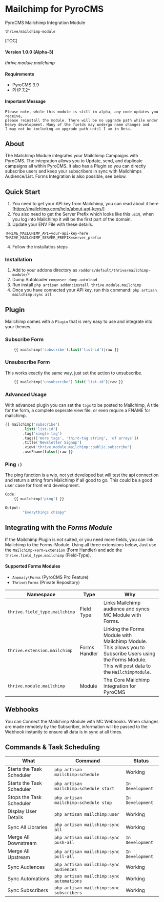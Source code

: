 # Mailchimp for PyroCMS
PyroCMS Mailchimp Integration Module


`thrive/mailchimp-module`

[TOC]


#### Version 1.0.0 (Alpha-3)

*thrive.module.mailchimp*


#### Requirements

- PyroCMS 3.9 
- PHP 7.2^

#### Important Message
```
Please note, while this module is still in alpha, any code updates you receive, 
please reinstall the module. There will be no upgrade path while under 
heavy development. Many of the fields may undergo name changes and 
I may not be including an upgrade path until I am in Beta.
```

## About
The Mailchimp Module integrates your Mailchimp Campaigns with PyroCMS. The integration allows you to Update, send, and duplicate campaigns all within PyroCMS. It also has a Plugin so you can directly subscribe users and keep your subscribers in sync with Mailchimps Audience/List. Forms Integration is also possible, see below.


## Quick Start
1. You need to get your API key from Mailchimp, you can read about it here [https://mailchimp.com/help/about-api-keys/]
2. You also need to get the Server Prefix which looks like this `us19`, when you log into Mailchimp it will be the first part of the domain.
3. Update your ENV File with these details.
```
THRIVE_MAILCHIMP_API=your-api-key-here
THRIVE_MAILCHIMP_SERVER_PREFIX=server_prefix
```
4. Follow the installatios steps


### Installation

 1. Add to your addons directory as `/addons/default/thrive/mailchimp-module/*`
 2. Dump Autoloader `composer dump-autoload`
 3. Run install `php artisan addon:install thrive.module.mailchimp`
 4. Once you have connected your API key, run this command: `php artisan mailchimp:sync all`


## Plugin 

Mailchimp comes with a `Plugin` that is very easy to use and integrate into your themes.

### Subscribe Form
```php
	{{ mailchimp('subscribe').list('list-id')|raw }}
```

### Unsubscribe Form
This works exactly the same way, just set the action to unsubscribe.

```php
	{{ mailchimp('unsubscribe').list('list-id')|raw }}
```

### Advanced Usage
With advanced plugin you can set the `tags` to be posted to Mailchimp,
A title for the form, a complete seperate view file, or even require 
a FNAME for mailchimp.

```php
{{ mailchimp('subscribe')
        .list('list-id')
        .tag('single tag')
        .tags(['more tags', 'third-tag string', 'of arrays'])
        .title('Newsletter Signup')
        .view('thrive.module.mailchimp::public.subscribe')
        .useFname(false)|raw }}

```


### Ping `:)`
The ping function is a wip, not yet developed but will test the api connection and return a string from Mailchimp if all good to go. This could be a good user case for front end development.

```php
Code:
	{{ mailchimp('ping') }}

Output:
        "Everythings chimpy"
```


        
## Integrating with the *Forms Module*
If the Mailchimp Plugin is not suited, or you need more fields, you can link Mailchimp to the Forms-Module.
Using all three extensions below, Just use the `Mailchimp-Form-Extension` (Form Handler) and add the `thrive.field_type.mailchimp` (Field-Type).


#### Supported Forms Modules
- `Anomaly\Forms` (PyroCMS Pro Feature)
- `Thrive\Forms` (Private Repository)

Namespace                         | Type                 | Why                                                                
--------------------------------- | -------------------- | ---------------
`thrive.field_type.mailchimp`     | Field Type           | Links Mailchimp audience and syncs MC Module with Forms.
`thrive.extension.mailchimp`      | Forms Handler        | Linking the Forms Module with Mailchimp Module. This allows you to Subscribe Users using the Forms Module. This will post data to the `MailchimpModule.`
`thrive.module.mailchimp`         | Module               | The Core Mailchimp Integration for PyroCMS  


## Webhooks
You can Connect the Mailchimp Module with MC Webhooks.
When changes are made remotely by the Subscriber, information will be passed to the Webhook instantly to ensure all data is in sync at all times.



## Commands & Task Scheduling

What                       | Command                                   | Status
-------------------------- | ---------------------------------------   | -------------------------------
Starts the Task Scheduler  | `php artisan mailchimp:schedule`          |   Working
Starts the Task Scheduler  | `php artisan mailchimp:schedule start`    |   `In Development`
Stops the Task Scheduler   | `php artisan mailchimp:schedule stop`     |   `In Development`
Display User Details       | `php artisan mailchimp:user`              |   Working
Sync All Libraries         | `php artisan mailchimp:sync all`          |   Working
Merge All Downstream       | `php artisan mailchimp:sync push-all`     |   `In Development`
Merge All Upstream         | `php artisan mailchimp:sync pull-all`     |   `In Development`
Sync Audiences             | `php artisan mailchimp:sync audiences`    |   Working
Sync Automations           | `php artisan mailchimp:sync automations`  |   Working
Sync Subscribers           | `php artisan mailchimp:sync subscribers`  |   Working

